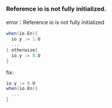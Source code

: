 ### Reference io is not fully initialized.
error：Reference io is not fully initialized
```scala
when(io.En){
  io.y := 1.U
  ...
}.otherwise{
  io.y := 0.U
}
```
fix:
```scala
io.y := 0.U
when(io.En){
  ...
}
```
